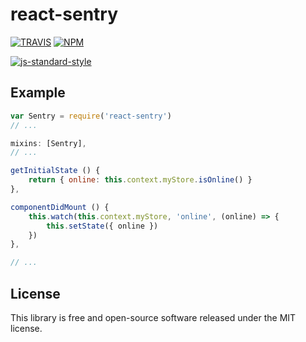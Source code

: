# react-sentry

[![TRAVIS](https://secure.travis-ci.org/dcousens/react-sentry.png)](http://travis-ci.org/dcousens/react-sentry)
[![NPM](http://img.shields.io/npm/v/react-sentry.svg)](https://www.npmjs.org/package/react-sentry)

[![js-standard-style](https://cdn.rawgit.com/feross/standard/master/badge.svg)](https://github.com/feross/standard)


## Example

``` javascript
var Sentry = require('react-sentry')
// ...

mixins: [Sentry],
// ...

getInitialState () {
	return { online: this.context.myStore.isOnline() }
},

componentDidMount () {
	this.watch(this.context.myStore, 'online', (online) => {
		this.setState({ online })
	})
},

// ...
```


## License

This library is free and open-source software released under the MIT license.
